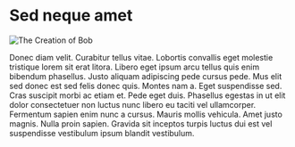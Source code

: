 # Sed neque amet

![The Creation of Bob](http://lorempixel.com/400/200/cats/6)

Donec diam velit. Curabitur tellus vitae. Lobortis convallis eget molestie tristique lorem sit erat litora. Libero eget ipsum arcu tellus quis enim bibendum phasellus. Justo aliquam adipiscing pede cursus pede. Mus elit sed donec est sed felis donec quis. Montes nam a. Eget suspendisse sed. Cras suscipit morbi ac etiam et. Pede eget duis. Phasellus egestas in ut elit dolor consectetuer non luctus nunc libero eu taciti vel ullamcorper. Fermentum sapien enim nunc a cursus. Mauris mollis vehicula. Amet justo magnis. Nulla proin sapien. Gravida sit inceptos turpis luctus dui est vel suspendisse vestibulum ipsum blandit vestibulum.